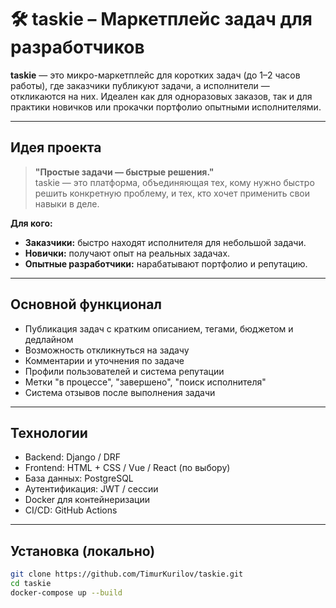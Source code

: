 # 🛠️ taskie – Маркетплейс задач для разработчиков

**taskie** — это микро-маркетплейс для коротких задач (до 1–2 часов работы), где заказчики публикуют задачи, а исполнители — откликаются на них. Идеален как для одноразовых заказов, так и для практики новичков или прокачки портфолио опытными исполнителями.

---

##  Идея проекта

> **"Простые задачи — быстрые решения."**  
taskie — это платформа, объединяющая тех, кому нужно быстро решить конкретную проблему, и тех, кто хочет применить свои навыки в деле.

 **Для кого:**
- **Заказчики:** быстро находят исполнителя для небольшой задачи.
- **Новички:** получают опыт на реальных задачах.
- **Опытные разработчики:** нарабатывают портфолио и репутацию.

---

##  Основной функционал

-  Публикация задач с кратким описанием, тегами, бюджетом и дедлайном  
-  Возможность откликнуться на задачу
-  Комментарии и уточнения по задаче
-  Профили пользователей и система репутации
-  Метки "в процессе", "завершено", "поиск исполнителя"
-  Система отзывов после выполнения задачи

---

##  Технологии

- Backend: Django / DRF
- Frontend: HTML + CSS / Vue / React (по выбору)
- База данных: PostgreSQL
- Аутентификация: JWT / сессии
- Docker для контейнеризации
- CI/CD: GitHub Actions

---

##  Установка (локально)

```bash
git clone https://github.com/TimurKurilov/taskie.git
cd taskie
docker-compose up --build
